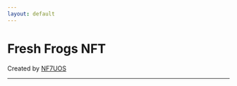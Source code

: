 ```yaml
---
layout: default
---
```

<title>Fresh Frogs NFT</title>
<h1 class="h1">Fresh Frogs NFT</h1>

Created by [NF7UOS](https://opensea.io/NF7UOS)
<hr>
